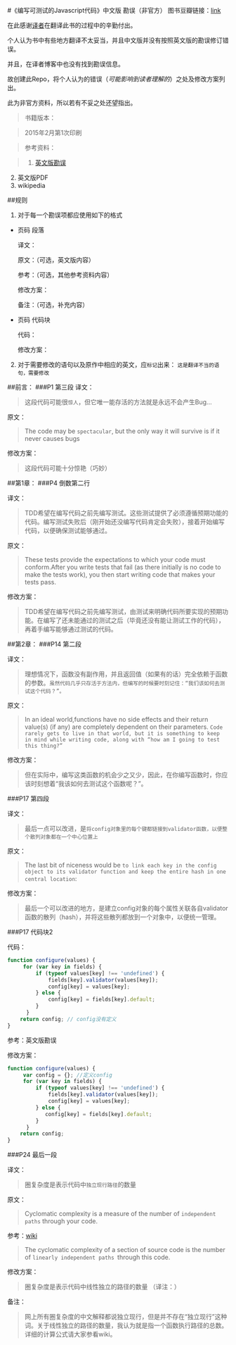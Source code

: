 #《编写可测试的Javascript代码》中文版 勘误（非官方）
图书豆瓣链接：[link](http://book.douban.com/subject/26348084/)

在此感谢[译者](http://www.cnblogs.com/TomXu/)在翻译此书的过程中的辛勤付出。

个人认为书中有些地方翻译不太妥当，并且中文版并没有按照英文版的勘误修订错误。

并且，在译者博客中也没有找到勘误信息。

故创建此Repo，将个人认为的错误（*可能影响到读者理解的*）之处及修改方案列出。

此为非官方资料，所以若有不妥之处还望指出。

>书籍版本：

>2015年2月第1次印刷

>参考资料：

>1. [英文版勘误](http://www.oreilly.com/catalog/errata.csp?isbn=0636920024699)
2. 英文版PDF
3. wikipedia

##规则
1. 对于每一个勘误项都应使用如下的格式
 - 页码 段落

    译文：

    原文：（可选，英文版内容）

    参考：（可选，其他参考资料内容）

    修改方案：

    备注：（可选，补充内容）
 - 页码 代码块

    代码：

    修改方案：
2. 对于需要修改的语句以及原作中相应的英文，应`标记`出来： `这是翻译不当的语句，需要修改`

##前言：
###P1 第三段
译文：
>这段代码可能很`惊人`，但它唯一能存活的方法就是永远不会产生Bug...

原文：
>The code may be `spectacular`, but the only way it will survive is if it never causes bugs

修改方案：
>这段代码可能十分惊艳（巧妙）

##第1章：
###P4 倒数第二行

 译文：
>TDD希望在编写代码之前先编写测试。这些测试提供了必须遵循预期功能的代码。编写测试失败后（刚开始还没编写代码肯定会失败），接着开始编写代码，以便确保测试能够通过。

 原文：
>These tests provide the expectations to which your code must conform.After you write tests that fail (as there initially is no code to make the tests work), you then start writing code that makes your tests pass.

 修改方案：
>TDD希望在编写代码之前先编写测试，由测试来明确代码所要实现的预期功能。在编写了还未能通过的测试之后（毕竟还没有能让测试工作的代码），再着手编写能够通过测试的代码。

##第2章：
###P14 第二段

 译文：
>理想情况下，函数没有副作用，并且返回值（如果有的话）完全依赖于函数的参数。`虽然代码几乎只存活于方法内，但编写的时候要时刻记住：“我们该如何去测试这个代码？”。`

 原文：
>In an ideal world,functions have no side effects and their return value(s) (if any) are completely dependent on their parameters. `Code rarely gets to live in that world, but it is something to keep in mind while writing code, along with “how am I going to test this thing?”`

 修改方案：
>但在实际中，编写这类函数的机会少之又少，因此，在你编写函数时，你应该时刻想着“我该如何去测试这个函数呢？”。

###P17 第四段

 译文：
>最后一点可以改进，是`将config对象里的每个键都链接到validator函数，以便整个散列对象都在一个中心位置上`

 原文：
>The last bit of niceness would be `to link each key in the config object to its validator function and keep the entire hash in one central location`:

 修改方案：
>最后一个可以改进的地方，是建立config对象的每个属性关联各自validator函数的散列（hash），并将这些散列都放到一个对象中，以便统一管理。

###P17 代码块2

 代码：
```javascript
function configure(values) {
     for (var key in fields) {
         if (typeof values[key] !== 'undefined') {
             fields[key].validator(values[key]);
             config[key] = values[key];
         } else {
             config[key] = fields[key].default;
         }
      }
 	return config; // config没有定义
}
```

 参考：英文版勘误

 修改方案：
```javascript
function configure(values) {
     var config = {}; //定义config
     for (var key in fields) {
         if (typeof values[key] !== 'undefined') {
             fields[key].validator(values[key]);
             config[key] = values[key];
         } else {
         	config[key] = fields[key].default;
         }
      }
 	return config;
}
```

###P24 最后一段

 译文：
 >圈复杂度是表示代码中`独立现行路径`的数量

 原文：
 >Cyclomatic complexity is a measure of the number of `independent paths` through your code.

 参考：[wiki](http://en.wikipedia.org/wiki/Cyclomatic_complexity)
 >The cyclomatic complexity of a section of source code is the number of `linearly independent paths `through this code.

 修改方案：
 >圈复杂度是表示代码中线性独立的路径的数量 （译注：）

 备注：
 >网上所有圈复杂度的中文解释都说独立现行，但是并不存在“独立现行”这种词。关于线性独立的路径的数量，我认为就是指一个函数执行路径的总数。详细的计算公式请大家参看wiki。



